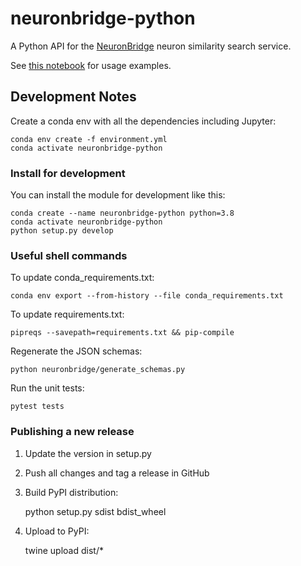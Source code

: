 # neuronbridge-python

A Python API for the [NeuronBridge](https://github.com/JaneliaSciComp/neuronbridge) neuron similarity search service.

See [this notebook](notebooks/python_api_examples.ipynb) for usage examples.

## Development Notes

Create a conda env with all the dependencies including Jupyter:

    conda env create -f environment.yml
    conda activate neuronbridge-python


### Install for development

You can install the module for development like this:

    conda create --name neuronbridge-python python=3.8
    conda activate neuronbridge-python
    python setup.py develop


### Useful shell commands

To update conda_requirements.txt:

    conda env export --from-history --file conda_requirements.txt

To update requirements.txt:

    pipreqs --savepath=requirements.txt && pip-compile

Regenerate the JSON schemas:

    python neuronbridge/generate_schemas.py

Run the unit tests:

    pytest tests


### Publishing a new release

1) Update the version in setup.py
2) Push all changes and tag a release in GitHub
3) Build PyPI distribution:

    python setup.py sdist bdist_wheel

4) Upload to PyPI:

    twine upload dist/*

